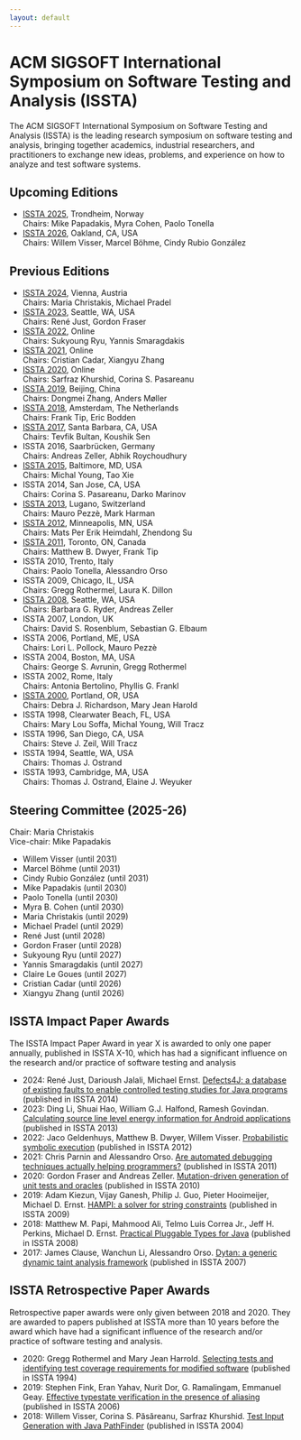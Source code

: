 ```yaml
---
layout: default
---
```


 
# ACM SIGSOFT International Symposium on Software Testing and Analysis (ISSTA)

The ACM SIGSOFT International Symposium on Software Testing and Analysis (ISSTA) is the leading research symposium on software testing and analysis, bringing together academics, industrial researchers, and practitioners to exchange new ideas, problems, and experience on how to analyze and test software systems.

## <a name="upcoming">Upcoming Editions</a>
* [ISSTA 2025](https://conf.researchr.org/home/issta-2025), Trondheim, Norway <br/>
    Chairs: Mike Papadakis, Myra Cohen, Paolo Tonella
* [ISSTA 2026](https://conf.researchr.org/home/issta-2026), Oakland, CA, USA <br />
    Chairs: Willem Visser, Marcel Böhme, Cindy Rubio González

## <a name="previous">Previous Editions</a>
* [ISSTA 2024](https://conf.researchr.org/home/issta-2024), Vienna, Austria <br/>
    Chairs: Maria Christakis, Michael Pradel
* [ISSTA 2023](https://conf.researchr.org/home/issta-2023), Seattle, WA, USA <br/>
	Chairs: René Just, Gordon Fraser
* [ISSTA 2022](https://conf.researchr.org/home/issta-2022), Online <br/>
	Chairs: Sukyoung Ryu, Yannis Smaragdakis
* [ISSTA 2021](https://conf.researchr.org/home/issta-2021), Online <br/>
    Chairs: Cristian Cadar, Xiangyu Zhang
* [ISSTA 2020](https://conf.researchr.org/home/issta-2020), Online <br/>
	Chairs: Sarfraz Khurshid, Corina S. Pasareanu
* [ISSTA 2019](https://conf.researchr.org/home/issta-2019), Beijing, China <br/>
	Chairs: Dongmei Zhang, Anders Møller
* [ISSTA 2018](https://conf.researchr.org/home/issta-2018), Amsterdam, The Netherlands <br/>
	Chairs: Frank Tip, Eric Bodden
* [ISSTA 2017](https://conf.researchr.org/home/issta-2017), Santa Barbara, CA, USA <br/>
	Chairs: Tevfik Bultan, Koushik Sen
* ISSTA 2016, Saarbrücken, Germany <br/>
	Chairs: Andreas Zeller, Abhik Roychoudhury
* [ISSTA 2015](https://issta2015.cs.uoregon.edu/), Baltimore, MD, USA <br/>
	Chairs: Michal Young, Tao Xie
* ISSTA 2014, San Jose, CA, USA <br/>
	Chairs: Corina S. Pasareanu, Darko Marinov
* [ISSTA 2013](https://issta2013.inf.usi.ch/), Lugano, Switzerland <br/>
	Chairs: Mauro Pezzè, Mark Harman
* [ISSTA 2012](http://crisys.cs.umn.edu/issta2012/), Minneapolis, MN, USA <br/>
	Chairs: Mats Per Erik Heimdahl, Zhendong Su
* [ISSTA 2011](http://issta11.unl.edu/), Toronto, ON, Canada <br/>
	Chairs: Matthew B. Dwyer, Frank Tip
* ISSTA 2010, Trento, Italy <br/>
	Chairs: Paolo Tonella, Alessandro Orso
* ISSTA 2009, Chicago, IL, USA <br/>
	Chairs: Gregg Rothermel, Laura K. Dillon
* [ISSTA 2008](https://research.cs.vt.edu/issta08/), Seattle, WA, USA <br/>
	Chairs: Barbara G. Ryder, Andreas Zeller
* ISSTA 2007, London, UK <br/>
	Chairs: David S. Rosenblum, Sebastian G. Elbaum
* ISSTA 2006, Portland, ME, USA <br/>
	Chairs: Lori L. Pollock, Mauro Pezzè
* ISSTA 2004, Boston, MA, USA <br/>
	Chairs: George S. Avrunin, Gregg Rothermel
* ISSTA 2002, Rome, Italy <br/>
	Chairs: Antonia Bertolino, Phyllis G. Frankl
* [ISSTA 2000](https://faculty.cc.gatech.edu/~harrold/issta00/), Portland, OR, USA <br/>
	Chairs: Debra J. Richardson, Mary Jean Harold
* ISSTA 1998, Clearwater Beach, FL, USA <br/>
	Chairs: Mary Lou Soffa, Michal Young, Will Tracz
* ISSTA 1996, San Diego, CA, USA <br/>
	Chairs: Steve J. Zeil, Will Tracz
* ISSTA 1994, Seattle, WA, USA <br/>
	Chairs: Thomas J. Ostrand
* ISSTA 1993, Cambridge, MA, USA <br/>
	Chairs: Thomas J. Ostrand, Elaine J. Weyuker


## <a name="steering">Steering Committee (2025-26)</a>

Chair: Maria Christakis<br/>
Vice-chair: Mike Papadakis<br/>

* Willem Visser (until 2031)
* Marcel Böhme (until 2031)
* Cindy Rubio González (until 2031)
* Mike Papadakis (until 2030)
* Paolo Tonella (until 2030)
* Myra B. Cohen (until 2030)
* Maria Christakis (until 2029)
* Michael Pradel (until 2029)
* René Just (until 2028)
* Gordon Fraser (until 2028)
* Sukyoung Ryu (until 2027)
* Yannis Smaragdakis (until 2027)
* Claire Le Goues (until 2027)
* Cristian Cadar (until 2026)
* Xiangyu Zhang (until 2026)

## <a name="impact">ISSTA Impact Paper Awards</a>

The ISSTA Impact Paper Award in year X is awarded to only one paper annually, published in ISSTA X-10, which has had a significant influence on the research and/or practice of software testing and analysis

* 2024: René Just, Darioush Jalali, Michael Ernst. [Defects4J: a database of existing faults to enable controlled testing studies for Java programs](https://dl.acm.org/doi/10.1145/2610384.2628055) (published in ISSTA 2014)
* 2023: Ding Li, Shuai Hao, William G.J. Halfond, Ramesh Govindan. [Calculating source line level energy information for Android applications](https://dl.acm.org/doi/10.1145/2483760.2483780) (published in ISSTA 2013)
* 2022: Jaco Geldenhuys, Matthew B. Dwyer, Willem Visser. [Probabilistic symbolic execution](https://dl.acm.org/doi/10.1145/2338965.2336773) (published in ISSTA 2012)
* 2021: Chris Parnin and Alessandro Orso. [Are automated debugging techniques actually helping programmers?](https://dl.acm.org/doi/10.1145/2001420.2001445) (published in ISSTA 2011)
* 2020: Gordon Fraser and Andreas Zeller. [Mutation-driven generation of unit tests and oracles](https://dl.acm.org/doi/10.1145/1831708.1831728) (published in ISSTA 2010)
* 2019: Adam Kiezun, Vijay Ganesh, Philip J. Guo, Pieter Hooimeijer, Michael D. Ernst. [HAMPI: a solver for string constraints](https://dl.acm.org/doi/10.1145/1572272.1572286) (published in ISSTA 2009)
* 2018: Matthew M. Papi, Mahmood Ali, Telmo Luis Correa Jr., Jeff H. Perkins, Michael D. Ernst. [Practical Pluggable Types for Java](https://dl.acm.org/doi/10.1145/1390630.1390656) (published in ISSTA 2008)
* 2017: James Clause, Wanchun Li, Alessandro Orso. [Dytan: a generic dynamic taint analysis framework](https://dl.acm.org/doi/10.1145/1273463.1273490) (published in ISSTA 2007)


## <a name="retrospective">ISSTA Retrospective Paper Awards</a>

Retrospective paper awards were only given between 2018 and 2020. They are awarded to papers published at ISSTA more than 10 years before the award which have had a significant influence of the research and/or practice of software testing and analysis.

* 2020: Gregg Rothermel and Mary Jean Harrold. [Selecting tests and identifying test coverage requirements for modified software](https://dl.acm.org/doi/10.1145/186258.187171) (published in ISSTA 1994)
* 2019: Stephen Fink, Eran Yahav, Nurit Dor, G. Ramalingam, Emmanuel Geay. [Effective typestate verification in the presence of aliasing](https://dl.acm.org/doi/10.1145/1146238.1146254) (published in ISSTA 2006)
* 2018: Willem Visser, Corina S. Păsăreanu, Sarfraz Khurshid. [Test Input Generation with Java PathFinder](https://dl.acm.org/doi/abs/10.1145/1007512.1007526) (published in ISSTA 2004)
